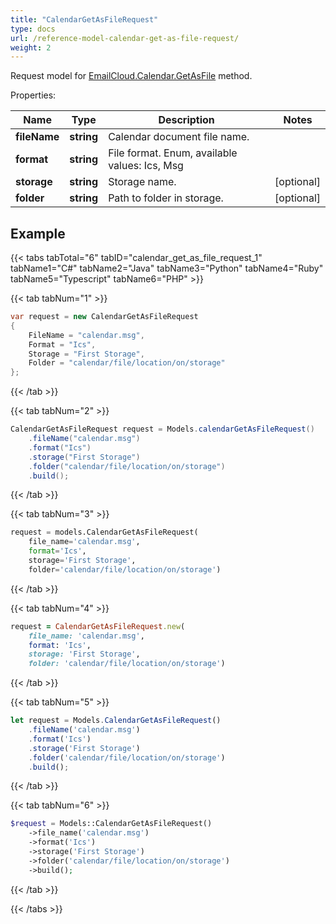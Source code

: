 ```yaml
---
title: "CalendarGetAsFileRequest"
type: docs
url: /reference-model-calendar-get-as-file-request/
weight: 2
---
```


Request model for [EmailCloud.Calendar.GetAsFile](/email/reference-calendar-api/#getasfile) method.

Properties:

Name | Type | Description | Notes
---- | ---- | ----------- | -----
**fileName** |**string**|Calendar document file name. |
**format** |**string**|File format. Enum, available values: Ics, Msg |
**storage** |**string**|Storage name. |[optional] 
**folder** |**string**|Path to folder in storage. |[optional] 

## Example

{{< tabs tabTotal="6" tabID="calendar_get_as_file_request_1" tabName1="C#" tabName2="Java" tabName3="Python" tabName4="Ruby" tabName5="Typescript" tabName6="PHP" >}}

{{< tab tabNum="1" >}}

```csharp
var request = new CalendarGetAsFileRequest
{ 
    FileName = "calendar.msg",
    Format = "Ics",
    Storage = "First Storage",
    Folder = "calendar/file/location/on/storage"
};
```

{{< /tab >}}

{{< tab tabNum="2" >}}

```java
CalendarGetAsFileRequest request = Models.calendarGetAsFileRequest()
    .fileName("calendar.msg")
    .format("Ics")
    .storage("First Storage")
    .folder("calendar/file/location/on/storage")
    .build();
```

{{< /tab >}}

{{< tab tabNum="3" >}}

```python
request = models.CalendarGetAsFileRequest(
    file_name='calendar.msg',
    format='Ics',
    storage='First Storage',
    folder='calendar/file/location/on/storage')
```

{{< /tab >}}

{{< tab tabNum="4" >}}

```ruby
request = CalendarGetAsFileRequest.new(
    file_name: 'calendar.msg',
    format: 'Ics',
    storage: 'First Storage',
    folder: 'calendar/file/location/on/storage')
```

{{< /tab >}}

{{< tab tabNum="5" >}}

```typescript
let request = Models.CalendarGetAsFileRequest()
    .fileName('calendar.msg')
    .format('Ics')
    .storage('First Storage')
    .folder('calendar/file/location/on/storage')
    .build();
```

{{< /tab >}}

{{< tab tabNum="6" >}}

```php
$request = Models::CalendarGetAsFileRequest()
    ->file_name('calendar.msg')
    ->format('Ics')
    ->storage('First Storage')
    ->folder('calendar/file/location/on/storage')
    ->build();
```

{{< /tab >}}

{{< /tabs >}}

